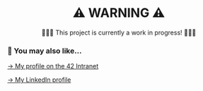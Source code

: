 <div align="center">
  <h1>⚠️ WARNING ⚠️</h1>
  <p>👷👷‍♀️ This project is currently a work in progress! 👷👷‍♀️</p>
</div>

### 🔄 You may also like...
[-> My profile on the 42 Intranet](https://profile.intra.42.fr/users/mgimon-c)

[-> My LinkedIn profile](https://www.linkedin.com/in/mgimon-c/)
